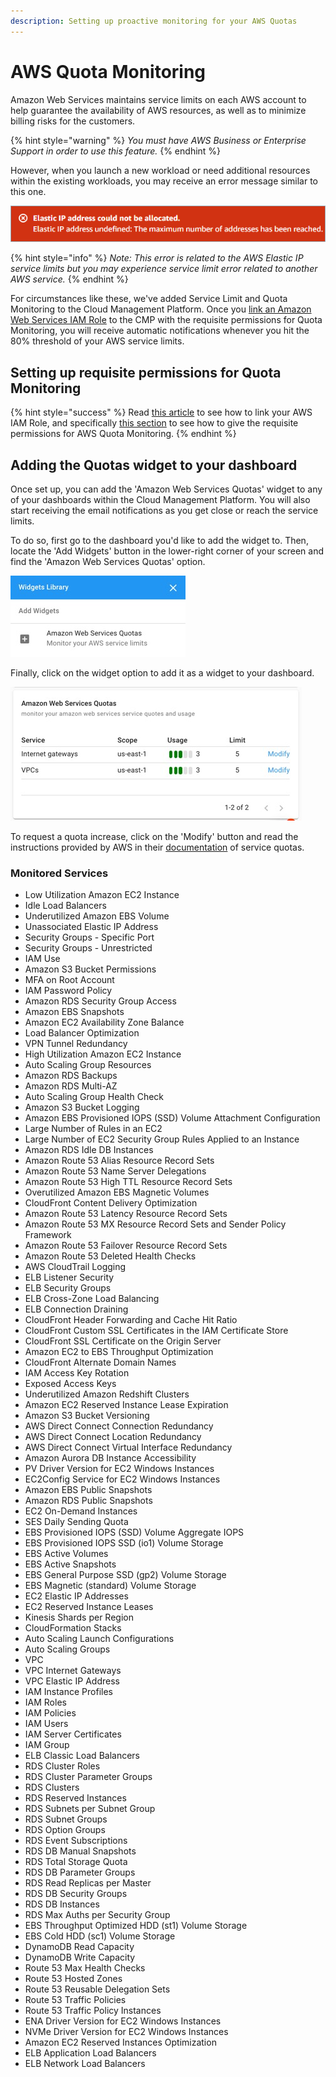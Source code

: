 ```yaml
---
description: Setting up proactive monitoring for your AWS Quotas
---
```


# AWS Quota Monitoring

Amazon Web Services maintains service limits on each AWS account to help guarantee the availability of AWS resources, as well as to minimize billing risks for the customers.

{% hint style="warning" %}
_You must have AWS Business or Enterprise Support in order to use this feature._
{% endhint %}

However, when you launch a new workload or need additional resources within the existing workloads, you may receive an error message similar to this one.

!["Elastic IP address could not be allocated."](../.gitbook/assets/elastic-ip.png)

{% hint style="info" %}
_Note: This error is related to the AWS Elastic IP service limits but you may experience service limit error related to another AWS service._
{% endhint %}

For circumstances like these, we've added Service Limit and Quota Monitoring to the Cloud Management Platform. Once you [link an Amazon Web Services IAM Role](link-account.md) to the CMP with the requisite permissions for Quota Monitoring, you will receive automatic notifications whenever you hit the 80% threshold of your AWS service limits.

## Setting up requisite permissions for Quota Monitoring

{% hint style="success" %}
Read [this article](link-account.md) to see how to link your AWS IAM Role, and specifically [this section](https://help.doit-intl.com/amazon-web-services/add-your-amazon-web-services-iam-role#quota-monitoring) to see how to give the requisite permissions for AWS Quota Monitoring.
{% endhint %}

## Adding the Quotas widget to your dashboard

Once set up, you can add the 'Amazon Web Services Quotas' widget to any of your dashboards within the Cloud Management Platform. You will also start receiving the email notifications as you get close or reach the service limits.

To do so, first go to the dashboard you'd like to add the widget to. Then, locate the 'Add Widgets' button in the lower-right corner of your screen and find the 'Amazon Web Services Quotas' option.

![A screenshot of the _Amazon Web Services Quotas_ option](../.gitbook/assets/add-widget-aws-quotas.png)

Finally, click on the widget option to add it as a widget to your dashboard.

![A screenshot of the quotas widget](../.gitbook/assets/aws-quotas-widget.png)

To request a quota increase, click on the 'Modify' button and read the instructions provided by AWS in their [documentation](https://docs.aws.amazon.com/servicequotas/latest/userguide/request-quota-increase.html) of service quotas.

### Monitored Services

* Low Utilization Amazon EC2 Instance
* Idle Load Balancers
* Underutilized Amazon EBS Volume
* Unassociated Elastic IP Address
* Security Groups - Specific Port
* Security Groups - Unrestricted
* IAM Use
* Amazon S3 Bucket Permissions
* MFA on Root Account
* IAM Password Policy
* Amazon RDS Security Group Access
* Amazon EBS Snapshots
* Amazon EC2 Availability Zone Balance
* Load Balancer Optimization
* VPN Tunnel Redundancy
* High Utilization Amazon EC2 Instance
* Auto Scaling Group Resources
* Amazon RDS Backups
* Amazon RDS Multi-AZ
* Auto Scaling Group Health Check
* Amazon S3 Bucket Logging
* Amazon EBS Provisioned IOPS (SSD) Volume Attachment Configuration
* Large Number of Rules in an EC2
* Large Number of EC2 Security Group Rules Applied to an Instance
* Amazon RDS Idle DB Instances
* Amazon Route 53 Alias Resource Record Sets
* Amazon Route 53 Name Server Delegations
* Amazon Route 53 High TTL Resource Record Sets
* Overutilized Amazon EBS Magnetic Volumes
* CloudFront Content Delivery Optimization
* Amazon Route 53 Latency Resource Record Sets
* Amazon Route 53 MX Resource Record Sets and Sender Policy Framework
* Amazon Route 53 Failover Resource Record Sets
* Amazon Route 53 Deleted Health Checks
* AWS CloudTrail Logging
* ELB Listener Security
* ELB Security Groups
* ELB Cross-Zone Load Balancing
* ELB Connection Draining
* CloudFront Header Forwarding and Cache Hit Ratio
* CloudFront Custom SSL Certificates in the IAM Certificate Store
* CloudFront SSL Certificate on the Origin Server
* Amazon EC2 to EBS Throughput Optimization
* CloudFront Alternate Domain Names
* IAM Access Key Rotation
* Exposed Access Keys
* Underutilized Amazon Redshift Clusters
* Amazon EC2 Reserved Instance Lease Expiration
* Amazon S3 Bucket Versioning
* AWS Direct Connect Connection Redundancy
* AWS Direct Connect Location Redundancy
* AWS Direct Connect Virtual Interface Redundancy
* Amazon Aurora DB Instance Accessibility
* PV Driver Version for EC2 Windows Instances
* EC2Config Service for EC2 Windows Instances
* Amazon EBS Public Snapshots
* Amazon RDS Public Snapshots
* EC2 On-Demand Instances
* SES Daily Sending Quota
* EBS Provisioned IOPS (SSD) Volume Aggregate IOPS
* EBS Provisioned IOPS SSD (io1) Volume Storage
* EBS Active Volumes
* EBS Active Snapshots
* EBS General Purpose SSD (gp2) Volume Storage
* EBS Magnetic (standard) Volume Storage
* EC2 Elastic IP Addresses
* EC2 Reserved Instance Leases
* Kinesis Shards per Region
* CloudFormation Stacks
* Auto Scaling Launch Configurations
* Auto Scaling Groups
* VPC
* VPC Internet Gateways
* VPC Elastic IP Address
* IAM Instance Profiles
* IAM Roles
* IAM Policies
* IAM Users
* IAM Server Certificates
* IAM Group
* ELB Classic Load Balancers
* RDS Cluster Roles
* RDS Cluster Parameter Groups
* RDS Clusters
* RDS Reserved Instances
* RDS Subnets per Subnet Group
* RDS Subnet Groups
* RDS Option Groups
* RDS Event Subscriptions
* RDS DB Manual Snapshots
* RDS Total Storage Quota
* RDS DB Parameter Groups
* RDS Read Replicas per Master
* RDS DB Security Groups
* RDS DB Instances
* RDS Max Auths per Security Group
* EBS Throughput Optimized HDD (st1) Volume Storage
* EBS Cold HDD (sc1) Volume Storage
* DynamoDB Read Capacity
* DynamoDB Write Capacity
* Route 53 Max Health Checks
* Route 53 Hosted Zones
* Route 53 Reusable Delegation Sets
* Route 53 Traffic Policies
* Route 53 Traffic Policy Instances
* ENA Driver Version for EC2 Windows Instances
* NVMe Driver Version for EC2 Windows Instances
* Amazon EC2 Reserved Instances Optimization
* ELB Application Load Balancers
* ELB Network Load Balancers
